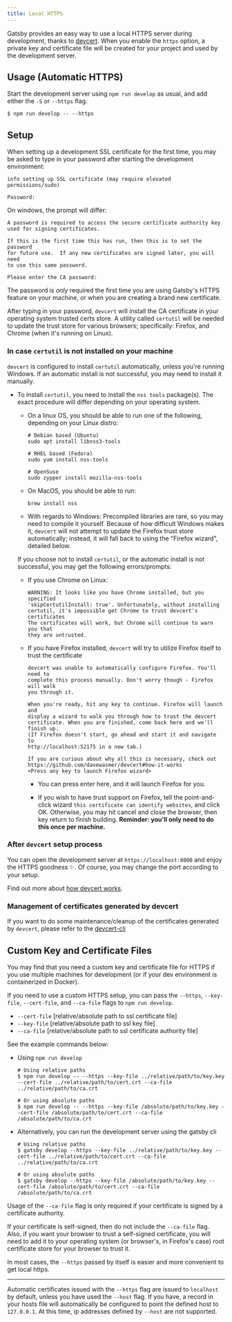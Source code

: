 ```yaml
---
title: Local HTTPS
---
```


Gatsby provides an easy way to use a local HTTPS server during development, thanks to [devcert](https://github.com/davewasmer/devcert). When you enable the `https` option, a private key and certificate file will be created for your project and used by the development server.

## Usage (Automatic HTTPS)

Start the development server using `npm run develop` as usual, and add either the `-S` or `--https` flag.

```shell
$ npm run develop -- --https
```

## Setup

When setting up a development SSL certificate for the first time, you may be asked to type in your password after starting the development environment:

```text
info setting up SSL certificate (may require elevated permissions/sudo)

Password:
```

On windows, the prompt will differ:

```text
A password is required to access the secure certificate authority key
used for signing certificates.

If this is the first time this has run, then this is to set the password
for future use.  If any new certificates are signed later, you will need
to use this same password.

Please enter the CA password:
```

The password is _only_ required the first time you are using Gatsby's HTTPS feature on your machine, or when you are creating a brand new certificate.

After typing in your password, `devcert` will install the CA certificate in your operating system trusted certs store. A utility called `certutil` will be needed to update the trust store for various browsers; specifically: Firefox, and Chrome (when it's running on Linux).

### In case `certutil` is not installed on your machine

`devcert` is configured to install `certutil` automatically, unless you're running Windows. If an automatic install is not successful, you may need to install it manually.

- To install `certutil`, you need to install the `nss tools` package(s). The exact procedure will differ depending on your operating system.

  - On a linux OS, you should be able to run one of the following, depending on your Linux distro:

    ```shell
    # Debian based (Ubuntu)
    sudo apt install libnss3-tools

    # RHEL based (Fedora)
    sudo yum install nss-tools

    # OpenSuse
    sudo zypper install mozilla-nss-tools
    ```

  - On MacOS, you should be able to run:

    ```shell
    brew install nss
    ```

  - With regards to Windows: Precompiled libraries are rare, so you may need to compile it yourself. Because of how difficult Windows makes it, `devcert` will not attempt to update the Firefox trust store automatically; instead, it will fall back to using the "Firefox wizard", detailed below.

  If you choose not to install `certutil`, or the automatic install is not successful, you may get the following errors/prompts:

  - If you use Chrome on Linux:

    ```text
    WARNING: It looks like you have Chrome installed, but you specified
    'skipCertutilInstall: true'. Unfortunately, without installing
    certutil, it's impossible get Chrome to trust devcert's certificates
    The certificates will work, but Chrome will continue to warn you that
    they are untrusted.
    ```

  - If you have Firefox installed, `devcert` will try to utilize Firefox itself to trust the certificate

    ```text
    devcert was unable to automatically configure Firefox. You'll need to
    complete this process manually. Don't worry though - Firefox will walk
    you through it.

    When you're ready, hit any key to continue. Firefox will launch and
    display a wizard to walk you through how to trust the devcert
    certificate. When you are finished, come back here and we'll finish up.
    (If Firefox doesn't start, go ahead and start it and navigate to
    http://localhost:52175 in a new tab.)

    If you are curious about why all this is necessary, check out
    https://github.com/davewasmer/devcert#how-it-works
    <Press any key to launch Firefox wizard>
    ```

    - You can press enter here, and it will launch Firefox for you.

    - If you wish to have trust support on Firefox, tell the point-and-click wizard `this certificate can identify websites`, and click OK. Otherwise, you may hit cancel and close the browser, then key return to finish building. **Reminder: you'll only need to do this once per machine.**

### After `devcert` setup process

You can open the development server at `https://localhost:8000` and enjoy the HTTPS goodness ✨. Of course, you may change the port according to your setup.

Find out more about [how devcert works](https://github.com/davewasmer/devcert#how-it-works).

### Management of certificates generated by devcert

If you want to do some maintenance/cleanup of the certificates generated by `devcert`, please refer to the [devcert-cli](https://github.com/davewasmer/devcert-cli/blob/master/README.md)

## Custom Key and Certificate Files

You may find that you need a custom key and certificate file for HTTPS if you use multiple
machines for development (or if your dev environment is containerized in Docker).

If you need to use a custom HTTPS setup, you can pass the `--https`, `--key-file`,
`--cert-file`, and `--ca-file` flags to `npm run develop`.

- `--cert-file` [relative/absolute path to ssl certificate file]
- `--key-file` [relative/absolute path to ssl key file]
- `--ca-file` [relative/absolute path to ssl certificate authority file]

See the example commands below:

- Using `npm run develop`

  ```shell
  # Using relative paths
  $ npm run develop -- --https --key-file ../relative/path/to/key.key --cert-file ../relative/path/to/cert.crt --ca-file ../relative/path/to/ca.crt

  # Or using absolute paths
  $ npm run develop -- --https --key-file /absolute/path/to/key.key --cert-file /absolute/path/to/cert.crt --ca-file /absolute/path/to/ca.crt
  ```

- Alternatively, you can run the development server using the gatsby cli

  ```shell
  # Using relative paths
  $ gatsby develop --https --key-file ../relative/path/to/key.key --cert-file ../relative/path/to/cert.crt --ca-file ../relative/path/to/ca.crt

  # Or using absolute paths
  $ gatsby develop --https --key-file /absolute/path/to/key.key --cert-file /absolute/path/to/cert.crt --ca-file /absolute/path/to/ca.crt
  ```

Usage of the `--ca-file` flag is only required if your certificate is signed by a certificate authority.

If your certificate is self-signed, then do not include the `--ca-file` flag. Also, if you want your browser to trust a self-signed certificate, you will need to add it to your operating system (or browser's, in Firefox's case) root certificate store for your browser to trust it.

In most cases, the `--https` passed by itself is easier and more convenient to get local https.

---

Automatic certificates issued with the `--https` flag are issued to `localhost` by default, unless you have used the `--host` flag. If you have, a record in your hosts file will automatically be configured to point the defined host to `127.0.0.1`. At this time, ip addresses defined by `--host` are not supported.
